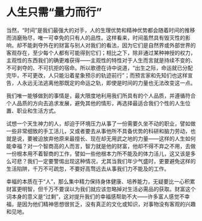 <link href="../../../../css/style.css" rel="stylesheet" type="text/css" />

# 人生只需“量力而行”

<div class="p">

当然，“时间”是我们最强大的对手，人的生理优势和精神优势都会随着时间的推移而消磨殆尽，唯一可幸免的只有人的品性。这样看来，时间虽然具有毁灭性的影响，却不能剥夺外在的财富与别人对我们的看法，因为它们是自然界或外部世界的客观存在，至少每个人都有可能得到它们；相比之下，除非通过某种神授的权力，主观性的东西我们的确更难获得——主观性的特性对于人生而言就是持续不变的、不可剥夺的、不可抗拒的宿命。所以歌德在诗中说道，“出生之际，命运就已分配完毕，不可更改，人只能沿着星象预示的轨迹前行”；而预言家和先知们也这样宣告，人永远无法逃离他那既定的命运之轨，即使是时间的力量也无法改变这一点。

我们唯一能够做到的事情是，最大限度地利用我们所具有的个人品质，并遵循符合个人品质的方向去追求发展，避免其他的情形，再选择最适合我们个性的人生位置、职业和生活方式。

试想一个天生神力的人，却迫于环境压力从事了一份需要久坐不动的职业，譬如做一些非常细致的手工活儿，又或者要去从事他所不具备优势的科研和脑力劳动，也就是说，要被迫放弃他原来最擅长、现在却无用武之地的力量——这样的人生如何能幸福？对一个智商高的人而言，智力就是他的财富，他却不得不弃之不用，去做一份根本用不着智商的工作，譬如一些他根本力所不能及的体力活儿，这又该是多么可悲？我们一定要警惕出现这种情况，尤其当我们年少气盛时，更要避免这样的生活陷阱，千万不可疏忽，不要好高骛远去从事我们力不能及的工作。

幸福的本质在于“人”，那么集中精力保持身体健康、培养能力，无疑要比一心积累财富更明智，但千万不要误以为我们就应该忽略掉对生活必需品的获取。财富这个词本身的意义是“过剩”，这对提升我们的幸福感帮助不大——许多富人感觉不幸福，是因为他们精神思想很贫乏，没有真正的文化或知识，对事物没有客观的兴趣和见地。

